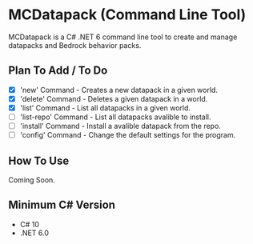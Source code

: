 # MCDatapack (Command Line Tool)

  MCDatapack is a C# .NET 6 command line tool to create and manage datapacks and Bedrock behavior packs.                                                                                         

## Plan To Add / To Do

- [X] 'new' Command - Creates a new datapack in a given world.
- [X] 'delete' Command - Deletes a given datapack in a world.
- [X] 'list' Command - List all datapacks in a given world.
- [ ] 'list-repo' Command - List all datapacks avalible to install.
- [ ] 'install' Command - Install a avalible datapack from the repo.
- [ ] 'config' Command - Change the default settings for the program.

## How To Use

Coming Soon.

## Minimum C# Version

* C# 10
* .NET 6.0
